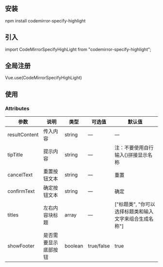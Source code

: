 ## 安装
npm install codemirror-specify-highlight

## 引入
import CodeMirrorSpecifyHighLight from "codemirror-specify-highlight";

## 全局注册
Vue.use(CodeMirrorSpecifyHighLight)

## 使用
<CodeMirrorSpecifyHighLight :resultContent="resultContent"/>

### Attributes
| 参数      | 说明          | 类型      | 可选值                           | 默认值  |
|---------- |-------------- |---------- |--------------------------------  |-------- |
| resultContent     | 传入内容           | string | — | — |
| tipTitle | 提示内容 | string | — | 注：不要使用自行输入{}拼接显示名称 |
| cancelText | 重置按钮文本 | string | — | 重置 |
| confirmText | 确定按钮文本 | string | — | 确定 |
| titles | 左右内容块标题 | array  | — | ["标题类", "你可以选择标题类和输入文字来组合生成名称"] |
| showFooter | 是否需要显示底部按钮 | boolean | true/false | true |